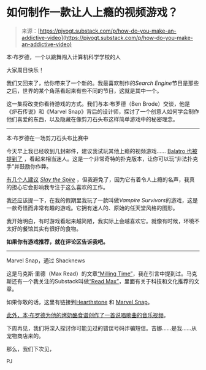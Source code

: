 <!--yml

category: 未分类

date: 2024-05-27 14:44:18

-->

# 如何制作一款让人上瘾的视频游戏？

> 来源：[https://pjvogt.substack.com/p/how-do-you-make-an-addictive-video](https://pjvogt.substack.com/p/how-do-you-make-an-addictive-video)

本·布罗德，一个以跳舞闯入计算机科学学校的人

大家周日快乐！

我们又回来了，给你带来了一个新的。我最喜欢制作的*Search Engine*节目是那些之后，世界的某个角落看起来有些不同的节目，这就是其中一个。

这一集将改变你看待游戏的方式。我们与本·布罗德（Ben Brode）交谈，他是《炉石传说》和《Marvel Snap》背后的设计师，探讨了一个创意人如何学会制作他们喜爱的东西，以及隐藏在像剪刀石头布这样简单游戏中的秘密理念。

* * *

本·布罗德在一场剪刀石头布比赛中

今天早上我已经收到几封邮件，建议我试玩其他上瘾的视频游戏…… [Balatro 也被提到了](https://store.steampowered.com/app/2379780/Balatro/) ，看起来相当迷人。这是一个非常奇特的扑克版本，让你可以玩“非法扑克手”并鼓励你作弊。

[有几个人建议](https://store.steampowered.com/app/646570/Slay_the_Spire/) *[Slay the Spire](https://store.steampowered.com/app/646570/Slay_the_Spire/)* ，但我避免了，因为它有着令人上瘾的名声，我真的担心它会影响我专注于这么喜欢的工作。

我还应该提一下，在我的假期里我玩了一款叫做*Vampire Survivors*的游戏，这是一款奇怪而非常有趣的游戏。它拥有迷人的、原始的任天堂风格的图形。

我开始明白，有时游戏看起来越简陋，我实际上会越喜欢它。就像有时候，环境不太好的餐馆其实有很好的食物。

**如果你有游戏推荐，就在评论区告诉我吧。**

* * *

Marvel Snap，通过 Shacknews

这是马克斯·里德（Max Read）的文章[“Milling Time”](https://www.theawl.com/2015/12/milling-time/)，我在引言中提到过。马克斯还有一个我关注的Substack叫做[“Read Max”](https://maxread.substack.com/)，里面有关于科技和文化推荐的文章。

如果你敢的话，这里有链接到[Hearthstone](https://hearthstone.blizzard.com/en-us) 和 [Marvel Snap](https://www.marvelsnap.com/)。

[此外，本·布罗德为他的烤奶酪食谱创作了一首说唱歌曲的音乐视频](https://www.youtube.com/watch?v=m1gM0DR-9Mo&ab_channel=BenBrode)。

下周再见，我们将深入探讨你可能见过的错误号码诈骗短信。吉娜……是我……从宠物商店来的。

那么，我们下次见，

PJ
